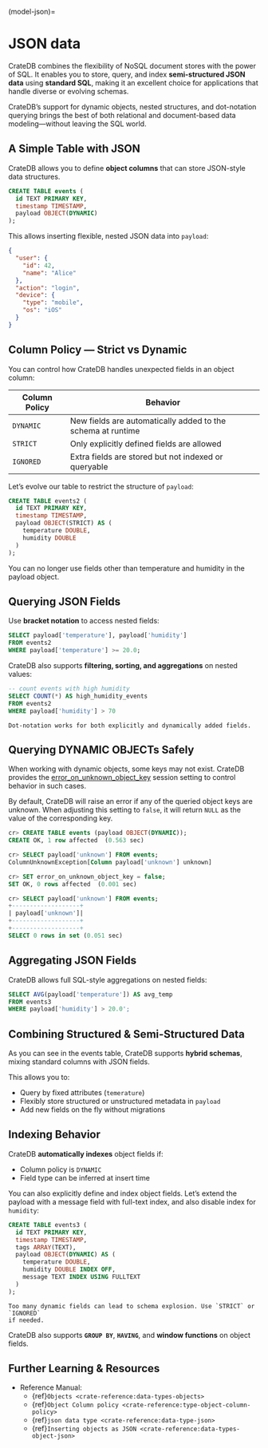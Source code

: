 (model-json)=
# JSON data

CrateDB combines the flexibility of NoSQL document stores with the power of SQL.
It enables you to store, query, and index **semi-structured JSON data** using
**standard SQL**, making it an excellent choice for applications that handle
diverse or evolving schemas.

CrateDB’s support for dynamic objects, nested structures, and dot-notation
querying brings the best of both relational and document-based data
modeling—without leaving the SQL world.

## A Simple Table with JSON

CrateDB allows you to define **object columns** that can store JSON-style data
structures.

```sql
CREATE TABLE events (
  id TEXT PRIMARY KEY,
  timestamp TIMESTAMP,
  payload OBJECT(DYNAMIC)
);
```

This allows inserting flexible, nested JSON data into `payload`:

```json
{
  "user": {
    "id": 42,
    "name": "Alice"
  },
  "action": "login",
  "device": {
    "type": "mobile",
    "os": "iOS"
  }
}
```

## Column Policy — Strict vs Dynamic

You can control how CrateDB handles unexpected fields in an object column:

| Column Policy | Behavior                                                    |
| ------------- | ----------------------------------------------------------- |
| `DYNAMIC`     | New fields are automatically added to the schema at runtime |
| `STRICT`      | Only explicitly defined fields are allowed                  |
| `IGNORED`     | Extra fields are stored but not indexed or queryable        |

Let’s evolve our table to restrict the structure of `payload`:

```sql
CREATE TABLE events2 (
  id TEXT PRIMARY KEY,
  timestamp TIMESTAMP,
  payload OBJECT(STRICT) AS (
    temperature DOUBLE,
    humidity DOUBLE
  )
);
```

You can no longer use fields other than temperature and humidity in the payload
object.

## Querying JSON Fields

Use **bracket notation** to access nested fields:

```sql
SELECT payload['temperature'], payload['humidity']
FROM events2
WHERE payload['temperature'] >= 20.0;
```

CrateDB also supports **filtering, sorting, and aggregations** on nested values:

```sql
-- count events with high humidity
SELECT COUNT(*) AS high_humidity_events
FROM events2
WHERE payload['humidity'] > 70
```

```{note}
Dot-notation works for both explicitly and dynamically added fields.
```

## Querying DYNAMIC OBJECTs Safely

When working with dynamic objects, some keys may not exist. CrateDB provides the
[error_on_unknown_object_key](inv:crate-reference:*:label#conf-session-error_on_unknown_object_key)
session setting to control behavior in such cases.

By default, CrateDB will raise an error if any of the queried object keys are
unknown. When adjusting this setting to `false`, it will return `NULL` as the
value of the corresponding key.

```sql
cr> CREATE TABLE events (payload OBJECT(DYNAMIC));
CREATE OK, 1 row affected  (0.563 sec)

cr> SELECT payload['unknown'] FROM events;
ColumnUnknownException[Column payload['unknown'] unknown]

cr> SET error_on_unknown_object_key = false;
SET OK, 0 rows affected  (0.001 sec)

cr> SELECT payload['unknown'] FROM events;
+-------------------+
| payload['unknown']|
+-------------------+
+-------------------+
SELECT 0 rows in set (0.051 sec)
```

## Aggregating JSON Fields

CrateDB allows full SQL-style aggregations on nested fields:

```sql
SELECT AVG(payload['temperature']) AS avg_temp
FROM events3
WHERE payload['humidity'] > 20.0';
```

## Combining Structured & Semi-Structured Data

As you can see in the events table, CrateDB supports **hybrid schemas**, mixing
standard columns with JSON fields.

This allows you to:

* Query by fixed attributes (`temerature`)
* Flexibly store structured or unstructured metadata in `payload`
* Add new fields on the fly without migrations

## Indexing Behavior

CrateDB **automatically indexes** object fields if:

* Column policy is `DYNAMIC`
* Field type can be inferred at insert time

You can also explicitly define and index object fields. Let’s extend the payload
with a message field with full-text index, and also disable index for `humidity`:

```sql
CREATE TABLE events3 (
  id TEXT PRIMARY KEY,
  timestamp TIMESTAMP,
  tags ARRAY(TEXT),
  payload OBJECT(DYNAMIC) AS (
    temperature DOUBLE,
    humidity DOUBLE INDEX OFF,
    message TEXT INDEX USING FULLTEXT
  )
);
```

```{note}
Too many dynamic fields can lead to schema explosion. Use `STRICT` or `IGNORED`
if needed.
```

CrateDB also supports **`GROUP BY`**, **`HAVING`**, and **window functions** on
object fields.

## Further Learning & Resources

* Reference Manual:
  * {ref}`Objects <crate-reference:data-types-objects>`
  * {ref}`Object Column policy <crate-reference:type-object-column-policy>`
  * {ref}`json data type <crate-reference:data-type-json>`
  * {ref}`Inserting objects as JSON <crate-reference:data-types-object-json>`
